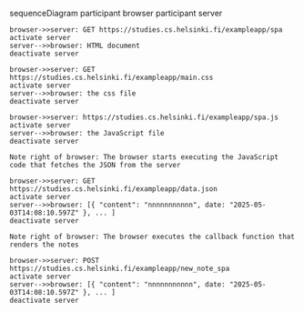 sequenceDiagram
    participant browser
    participant server
    
    browser->>server: GET https://studies.cs.helsinki.fi/exampleapp/spa
    activate server
    server-->>browser: HTML document
    deactivate server
    
    browser->>server: GET https://studies.cs.helsinki.fi/exampleapp/main.css
    activate server
    server-->>browser: the css file
    deactivate server
    
    browser->>server: https://studies.cs.helsinki.fi/exampleapp/spa.js
    activate server
    server-->>browser: the JavaScript file
    deactivate server
    
    Note right of browser: The browser starts executing the JavaScript code that fetches the JSON from the server
    
    browser->>server: GET https://studies.cs.helsinki.fi/exampleapp/data.json
    activate server
    server-->>browser: [{ "content": "nnnnnnnnnnn", date: "2025-05-03T14:08:10.597Z" }, ... ]
    deactivate server    

    Note right of browser: The browser executes the callback function that renders the notes 

    browser->>server: POST https://studies.cs.helsinki.fi/exampleapp/new_note_spa
    activate server
    server-->>browser: [{ "content": "nnnnnnnnnnn", date: "2025-05-03T14:08:10.597Z" }, ... ]
    deactivate server